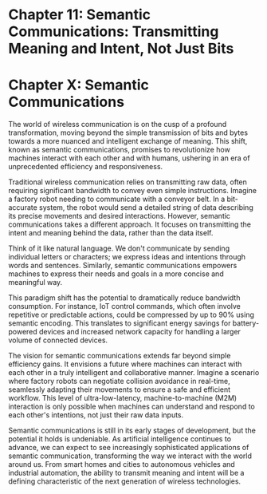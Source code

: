 # Chapter 11: Semantic Communications: Transmitting Meaning and Intent, Not Just Bits

# Chapter X: Semantic Communications

The world of wireless communication is on the cusp of a profound transformation, moving beyond the simple transmission of bits and bytes towards a more nuanced and intelligent exchange of meaning. This shift, known as semantic communications, promises to revolutionize how machines interact with each other and with humans, ushering in an era of unprecedented efficiency and responsiveness.  

Traditional wireless communication relies on transmitting raw data, often requiring significant bandwidth to convey even simple instructions. Imagine a factory robot needing to communicate with a conveyor belt. In a bit-accurate system, the robot would send a detailed string of data describing its precise movements and desired interactions. However, semantic communications takes a different approach. It focuses on transmitting the intent and meaning behind the data, rather than the data itself.  

Think of it like natural language. We don't communicate by sending individual letters or characters; we express ideas and intentions through words and sentences. Similarly, semantic communications empowers machines to express their needs and goals in a more concise and meaningful way.  

This paradigm shift has the potential to dramatically reduce bandwidth consumption. For instance, IoT control commands, which often involve repetitive or predictable actions, could be compressed by up to 90% using semantic encoding. This translates to significant energy savings for battery-powered devices and increased network capacity for handling a larger volume of connected devices.

The vision for semantic communications extends far beyond simple efficiency gains. It envisions a future where machines can interact with each other in a truly intelligent and collaborative manner. Imagine a scenario where factory robots can negotiate collision avoidance in real-time, seamlessly adapting their movements to ensure a safe and efficient workflow. This level of ultra-low-latency, machine-to-machine (M2M) interaction is only possible when machines can understand and respond to each other's intentions, not just their raw data inputs.

Semantic communications is still in its early stages of development, but the potential it holds is undeniable. As artificial intelligence continues to advance, we can expect to see increasingly sophisticated applications of semantic communication, transforming the way we interact with the world around us. From smart homes and cities to autonomous vehicles and industrial automation, the ability to transmit meaning and intent will be a defining characteristic of the next generation of wireless technologies.